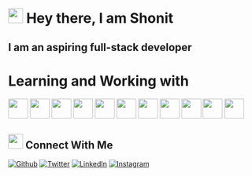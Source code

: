 # <img src="https://github.com/TheDudeThatCode/TheDudeThatCode/blob/master/Assets/Hi.gif" width="30" height="30"> Hey there, I am Shonit 
## I am an aspiring full-stack developer

# Learning and Working with 
<p float="left">
<img src="https://icon-library.com/images/html5-icon/html5-icon-13.jpg" width="40" height="40">
<img src="https://cdn.iconscout.com/icon/free/png-512/css3-9-1175237.png" width="40" height="40"> 
<img src="https://img.icons8.com/color/452/bootstrap.png" width="40" height="40"> 
<img src="https://cdn.icon-icons.com/icons2/2108/PNG/512/javascript_icon_130900.png" width="40" height="40">
<img src="https://cdn.iconscout.com/icon/free/png-512/jquery-10-1175155.png" width="40" height="40"> 
<img src="https://cdn.iconscout.com/icon/free/png-512/react-1-282599.png" width="40" height="40"> 
<img src="https://cdn.iconscout.com/icon/free/png-512/node-js-1174925.png" width="40" height="40">
<img src="https://camo.githubusercontent.com/1b938a8770774c11ebdf27c1c371d173a48c6f0504cc224a8a6b47d5a8a332ac/68747470733a2f2f7777772e766563746f726c6f676f2e7a6f6e652f6c6f676f732f6d6f6e676f64622f6d6f6e676f64622d69636f6e2e737667" width="40" height="40">
<img src="https://www.shareicon.net/data/2048x2048/2016/06/20/606964_github_4096x4096.png" width="40" height="40"> 
<img src="https://upload.wikimedia.org/wikipedia/commons/thumb/9/9a/Visual_Studio_Code_1.35_icon.svg/1024px-Visual_Studio_Code_1.35_icon.svg.png" width="40" height="40">
<img src="https://seeklogo.com/images/C/c-logo-43CE78FF9C-seeklogo.com.png" width="40" height="40"> 
</p>

## <img src="https://www.iconpacks.net/icons/2/free-handshake-icon-3312-thumb.png" width="30" height="30"> Connect With Me 
<a href="https://github.com/Shonit09" target="_blank"><img alt="Github" src="https://img.shields.io/badge/GitHub-%2312100E.svg?&style=for-the-badge&logo=Github&logoColor=white" /></a>
<a href="https://twitter.com/SahooShonit" target="_blank"><img alt="Twitter" src="https://img.shields.io/badge/twitter-%231DA1F2.svg?&style=for-the-badge&logo=twitter&logoColor=white" /></a> 
<a href="https://www.linkedin.com/in/shonit-sahoo-37a09a224/" target="_blank"><img alt="LinkedIn" src="https://img.shields.io/badge/linkedin-%230077B5.svg?&style=for-the-badge&logo=linkedin&logoColor=white" /></a>
<a href="https://www.instagram.com/_shonit.1809_/" target="_blank"><img alt="Instagram" src="https://img.shields.io/badge/instagram-%FF69B4.svg?&style=for-the-badge&logo=instagram&logoColor=white&color=cd486b" /></a>

